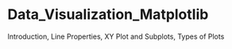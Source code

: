 # Data_Visualization_Matplotlib
Introduction, Line Properties, XY Plot and Subplots, Types of Plots
